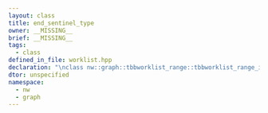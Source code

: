 ```yaml
---
layout: class
title: end_sentinel_type
owner: __MISSING__
brief: __MISSING__
tags:
  - class
defined_in_file: worklist.hpp
declaration: "\nclass nw::graph::tbbworklist_range::tbbworklist_range_iterator::end_sentinel_type;"
dtor: unspecified
namespace:
  - nw
  - graph
---
```


```{index}  end_sentinel_type
```


